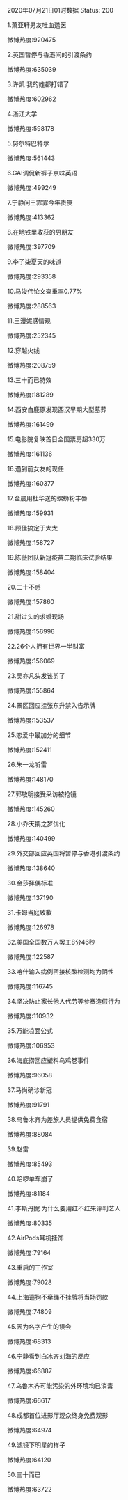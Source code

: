 2020年07月21日01时数据
Status: 200

1.萧亚轩男友吐血送医

微博热度:920475

2.英国暂停与香港间的引渡条约

微博热度:635039

3.许凯 我的姓都打错了

微博热度:602962

4.浙江大学

微博热度:598178

5.努尔特巴特尔

微博热度:561443

6.GAI调侃新裤子京味英语

微博热度:499249

7.宁静问王霏霏今年贵庚

微博热度:413362

8.在地铁里收获的男朋友

微博热度:397709

9.李子柒夏天的味道

微博热度:293358

10.马浚伟论文查重率0.77%

微博热度:288563

11.王漫妮感情观

微博热度:252345

12.穿越火线

微博热度:208759

13.三十而已特效

微博热度:181289

14.西安白鹿原发现西汉早期大型墓葬

微博热度:161499

15.电影院复映首日全国票房超330万

微博热度:161136

16.遇到前女友的现任

微博热度:160377

17.金晨用杜华送的螺蛳粉丰唇

微博热度:159931

18.顾佳搞定于太太

微博热度:158727

19.陈薇团队新冠疫苗二期临床试验结果

微博热度:158404

20.二十不惑

微博热度:157860

21.甜过头的求婚现场

微博热度:156996

22.26个人拥有世界一半财富

微博热度:156069

23.吴亦凡头发该剪了

微博热度:155864

24.景区回应挂张东升禁入告示牌

微博热度:153537

25.恋爱中最加分的细节

微博热度:152411

26.朱一龙听雷

微博热度:148170

27.郭敬明接受采访被抢镜

微博热度:145260

28.小乔天鹅之梦优化

微博热度:140499

29.外交部回应英国将暂停与香港引渡条约

微博热度:138640

30.金莎择偶标准

微博热度:137190

31.卡姆当庭致歉

微博热度:126978

32.美国全国数万人罢工8分46秒

微博热度:122587

33.喀什输入病例密接核酸检测均为阴性

微博热度:116745

34.坚决防止家长他人代劳等参赛造假行为

微博热度:110932

35.万能凉面公式

微博热度:106953

36.海底捞回应塑料乌鸡卷事件

微博热度:96058

37.马尚确诊新冠

微博热度:91791

38.乌鲁木齐为差旅人员提供免费食宿

微博热度:88084

39.赵雷

微博热度:85493

40.哈啰单车崩了

微博热度:81184

41.李斯丹妮 为什么要用红不红来评判艺人

微博热度:80335

42.AirPods耳机挂饰

微博热度:79164

43.重启的工作室

微博热度:79028

44.上海遛狗不牵绳不挂牌将当场罚款

微博热度:74809

45.因为名字产生的误会

微博热度:68313

46.宁静看到白冰齐刘海的反应

微博热度:66887

47.乌鲁木齐可能污染的外环境均已消毒

微博热度:66617

48.成都首位进影厅观众终身免费观影

微博热度:64974

49.滤镜下明星的样子

微博热度:64120

50.三十而已

微博热度:63722

